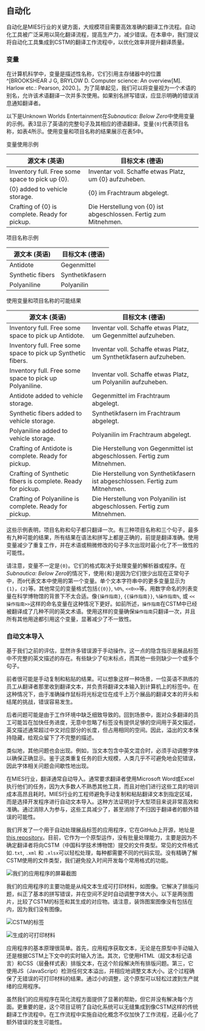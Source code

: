 ## 自动化

自动化是MIES行业的关键方面，大规模项目需要高效准确的翻译工作流程。自动化工具被广泛采用以简化翻译流程，提高生产力，减少错误。在本章中，我们提议将自动化工具集成到CSTM的翻译工作流程中，以优化效率并提升翻译质量。

### 变量

在计算机科学中，变量是描述性名称，它们引用主存储器中的位置^[BROOKSHEAR J G, BRYLOW D. Computer science: An overview[M]. Harlow etc.: Pearson, 2020.]。为了简单起见，我们可以将变量视为一个术语的别名，允许该术语翻译一次并多次使用。如果别名拼写错误，应显示明确的错误消息通知翻译者。

以下是Unknown Worlds Entertainment在*Subnautica: Below Zero*中使用变量的示例。表3显示了英语的完整句子及其相应的德语翻译。变量`{0}`代表项目名称，如表4所示。使用变量和项目名称的结果展示在表5中。

<div class="caption">变量使用示例</div>

| 源文本 (英语)                                   | 目标文本 (德语)                                                  |
| ----------------------------------------------- | ---------------------------------------------------------------- |
| Inventory full. Free some space to pick up {0}. | Inventar voll. Schaffe etwas Platz, um {0} aufzuheben.           |
| {0} added to vehicle storage.                   | {0} im Frachtraum abgelegt.                                      |
| Crafting of {0} is complete. Ready for pickup.  | Die Herstellung von {0} ist abgeschlossen. Fertig zum Mitnehmen. |

<div class="caption">项目名称示例</div>

| 源文本 (英语)    | 目标文本 (德语) |
| ---------------- | --------------- |
| Antidote         | Gegenmittel     |
| Synthetic fibers | Synthetikfasern |
| Polyaniline      | Polyanilin      |

<div class="caption">使用变量和项目名称的可能结果</div>

| 源文本 (英语)                                                | 目标文本 (德语)                                                              |
| ------------------------------------------------------------ | ---------------------------------------------------------------------------- |
| Inventory full. Free some space to pick up Antidote.         | Inventar voll. Schaffe etwas Platz, um Gegenmittel aufzuheben.               |
| Inventory full. Free some space to pick up Synthetic fibers. | Inventar voll. Schaffe etwas Platz, um Synthetikfasern aufzuheben.           |
| Inventory full. Free some space to pick up Polyaniline.      | Inventar voll. Schaffe etwas Platz, um Polyanilin aufzuheben.                |
| Antidote added to vehicle storage.                           | Gegenmittel im Frachtraum abgelegt.                                          |
| Synthetic fibers added to vehicle storage.                   | Synthetikfasern im Frachtraum abgelegt.                                      |
| Polyaniline added to vehicle storage.                        | Polyanilin im Frachtraum abgelegt.                                           |
| Crafting of Antidote is complete. Ready for pickup.          | Die Herstellung von Gegenmittel ist abgeschlossen. Fertig zum Mitnehmen.     |
| Crafting of Synthetic fibers is complete. Ready for pickup.  | Die Herstellung von Synthetikfasern ist abgeschlossen. Fertig zum Mitnehmen. |
| Crafting of Polyaniline is complete. Ready for pickup.       | Die Herstellung von Polyanilin ist abgeschlossen. Fertig zum Mitnehmen.      |

这些示例表明，项目名称和句子都只翻译一次。有三种项目名称和三个句子，最多有九种可能的结果，所有结果在语法和拼写上都是正确的，前提是翻译准确。使用变量减少了重复工作，并在术语或稍微修改的句子多次出现时最小化了不一致性的可能性。

请注意，变量不一定是`{0}`。它们的格式取决于处理变量的解析器或程序。在*Subnautica: Below Zero*的情况下，使用`{`和`}`是因为它们很少出现在正常句子中，而`0`代表文本中使用的第一个变量。单个文本字符串中的更多变量显示为`{1}`，`{2}`等。其他常见的变量格式包括`{{0}}`, `%0%`, `<<0>>`等。用数字命名的列表变量在科学博物馆的背景下不太合适。像`{操作指南}`, `{{操作指南}}`, `%操作指南%`, 或 `<<操作指南>>`这样的命名变量在这种情况下更好。如前所述，`操作指南`在CSTM中已经被翻译成了几种不同的英文术语。使用这样的变量确保`操作指南`只翻译一次，并且所有其他用途都引用这个变量，显著减少了不一致性。

### 自动文本导入

基于我们之前的评估，显然许多错误源于手动操作。这一点的隐含指示是展品标签中不完整的英文描述的存在。有些缺少了句末标点，而其他一些则缺少一个或多个句子。

前者很可能是手动复制和粘贴的结果。可以想象这样一种场景，一位英语不熟练的员工从翻译者那里收到翻译文本，并负责将翻译文本输入到计算机上的标签中。在这种情况下，由于准确操作鼠标将光标定位在成千上万个展品的翻译文本的开头和结尾的挑战，错误容易发生。

后者问题可能是由于工作环境中缺乏细致导致的。回到场景中，面对众多翻译的员工可能旨在加快任务进度，无意中忽略了标签没有提供足够的空间用于英文描述，英文描述通常超过中文对应部分的长度，但占用相同的空间。因此，溢出的文本保持隐藏，给观众留下了不完整的描述。

类似地，其他问题也会出现。例如，当文本包含中英文混合时，必须手动调整字体以确保正确显示。鉴于这类重复任务的巨大规模，人类几乎不可避免地会犯错误，因此字体相关问题会间歇性地出现。

在MIES行业，翻译通常自动导入。通常要求翻译者使用Microsoft Word或Excel执行他们的任务，因为大多数人不熟悉其他工具，而且对他们进行这些工具的培训成本高昂且耗时。MIES行业的工程师避免手动复制和粘贴翻译文本到指定区域，而是选择开发程序进行自动文本导入。这种方法证明对于大型项目来说非常高效和准确。通过消除人为参与，这些工具减少了，甚至消除了不归因于翻译者的额外错误的可能性。

我们开发了一个用于自动处理展品标签的应用程序，它在GitHub上开源，地址是[this repository](https://github.com/XiaoSong-CPE/exhibit-label-generator)。目前，它作为一个原型运作，没有批量处理能力，主要是因为不确定翻译者将向CSTM（中国科学技术博物馆）提交的文件类型。常见的文件格式如`.txt`, `.xml` 和 `.xlsx`可以轻松处理，每种都需要不同的代码实现。没有精确了解CSTM使用的文件类型，我们避免投入时间开发每个常用格式的功能。

![我们的应用程序的屏幕截图](exhibit-label-generator-0.png)

我们的应用程序的主要功能是从纯文本生成可打印材料，如图像。它解决了排版问题，纠正了基本的拼写错误，并在空间不足时自动调整字体大小。以下是两张图片，比较了CSTM的标签和其生成的对应物。请注意，装饰图案图像没有包括在内，因为我们没有图像。

![CSTM的标签](exhibit-label-generator-1.jpg)

![生成的可打印材料](exhibit-label-generator-2.png)

应用程序的基本原理很简单。首先，应用程序获取文本，无论是在原型中手动输入还是根据CSTM上下文中的实时输入方法。其次，它使用HTML（超文本标记语言）和CSS（层叠样式表）排版文本，在这个阶段解决所有排版问题。第三，它使用JS（JavaScript）检测任何文本溢出，并相应地调整文本大小。这个过程确保了无错误的可打印材料的结果。通过小的调整，这个原型可以轻松过渡到生产就绪的应用程序。

虽然我们的应用程序在简化流程方面提供了显著的帮助，但它并没有解决每个方面。更重要的是，这个项目证明了自动化系统可以无缝集成到像CSTM这样的传统翻译工作流程中。在工作流程中实施自动化概念不仅加快了工作流程，还最小化了额外错误的发生可能性。
